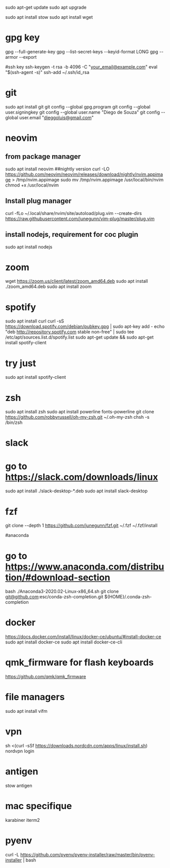 sudo apt-get update
sudo apt upgrade

sudo apt install stow
sudo apt install wget

# gpg key
gpg --full-generate-key
gpg --list-secret-keys --keyid-format LONG
gpg --armor --export <key>

#ssh key
ssh-keygen -t rsa -b 4096 -C "your_email@example.com"
eval "$(ssh-agent -s)"
ssh-add ~/.ssh/id_rsa

# git
sudo apt install git
git config --global gpg.program <gpg>
git config --global user.signingkey <key>
git config --global user.name "Diego de Souza"
git config --global user.email "dieggoluis@gmail.com"

# neovim
## from package manager
sudo apt install neovim
##nightly version
curl -LO https://github.com/neovim/neovim/releases/download/nightly/nvim.appimage > /tmp/nvim.appimage
sudo mv /tmp/nvim.appimage /usr/local/bin/nvim
chmod +x /usr/local/nvim
## Install plug manager
curl -fLo ~/.local/share/nvim/site/autoload/plug.vim --create-dirs \
    https://raw.githubusercontent.com/junegunn/vim-plug/master/plug.vim
## install nodejs, requirement for coc plugin
sudo apt install nodejs

# zoom
wget https://zoom.us/client/latest/zoom_amd64.deb
sudo apt install ./zoom_amd64.deb
sudo apt install zoom

# spotify
sudo apt install curl
curl -sS https://download.spotify.com/debian/pubkey.gpg | sudo apt-key add - 
echo "deb http://repository.spotify.com stable non-free" | sudo tee /etc/apt/sources.list.d/spotify.list
sudo apt-get update && sudo apt-get install spotify-client
# try just
sudo apt install spotify-client

# zsh
sudo apt install zsh
sudo apt install powerline fonts-powerline
git clone https://github.com/robbyrussell/oh-my-zsh.git ~/.oh-my-zsh
chsh -s /bin/zsh

# slack
# go to https://slack.com/downloads/linux
sudo apt install ./slack-desktop-*.deb
sudo apt install slack-desktop

# fzf
git clone --depth 1 https://github.com/junegunn/fzf.git ~/.fzf
~/.fzf/install

#anaconda
# go to https://www.anaconda.com/distribution/#download-section
bash ./Anaconda3-2020.02-Linux-x86_64.sh
git clone git@github.com:esc/conda-zsh-completion.git ${HOME}/.conda-zsh-completion

# docker 
https://docs.docker.com/install/linux/docker-ce/ubuntu/#install-docker-ce
sudo apt install docker-ce
sudo apt install docker-ce-cli

# qmk_firmware for flash keyboards
https://github.com/qmk/qmk_firmware

# file managers
sudo apt install vifm

# vpn
sh <(curl -sSf https://downloads.nordcdn.com/apps/linux/install.sh)
nordvpn login

# antigen
stow antigen

# mac specifique
karabiner
iterm2

# pyenv
curl -L https://github.com/pyenv/pyenv-installer/raw/master/bin/pyenv-installer | bash
